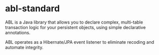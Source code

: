 abl-standard
============

ABL is a Java library that allows you to declare complex, multi-table transaction logic for your persistent objects, using simple declarative annotations.

ABL operates as a Hibernate/JPA event listener to eliminate recoding and automate integrity.

